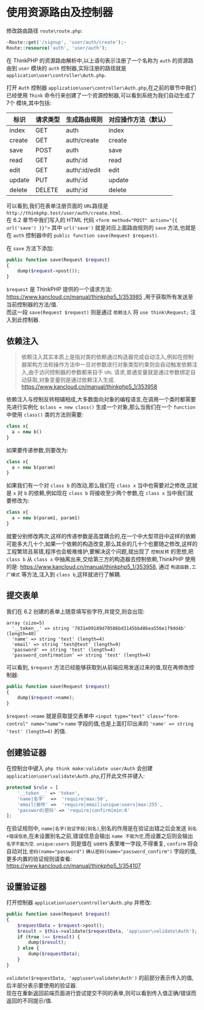 # 使用资源路由及控制器

修改路由路径 `route\route.php`:

~~~~ php
~Route::get('/signup', 'user/auth/create');~
Route::resource('auth', 'user/auth');
~~~~

在 ThinkPHP 的资源路由解析中,以上语句表示注册了一个名称为 `auth` 的资源路由到 `user` 模块的 `auth` 控制器,实际注册的路径就是 `application\user\controller\Auth.php`.  

打开 `Auth` 控制器 `application\user\controller\Auth.php`,在之前的章节中我们已经使用 `Think` 命令行来创建了一个资源控制器,可以看到系统为我们自动生成了 7个 模块,其中包括:

标识 | 请求类型 | 生成路由规则 | 对应操作方法（默认）
------------ | ------------- | ------------- | -------------
index | GET | auth | index
create | GET | auth/create | create
save | POST | auth | save
read | GET | auth/:id | read
edit | GET | auth/:id/edit | edit
update | PUT | auth/:id | update
delete | DELETE | auth/:id | delete

可以看到,我们在表单注册页面的 `URL`路径是 `http://thinkphp.test/user/auth/create.html`.  
在 6.2 章节中我们写入的 HTML 代码 `<form method="POST" action="{{ url('save') }}">` 其中 `url('save')` 就是对应上面路由规则的 `save` 方法,也就是在 `auth` 控制器中的 `public function save(Request $request)`.

在 `save` 方法下添加:

~~~~ php
public function save(Request $request)
{
    dump($request->post());
}
~~~~

`$request` 是 ThinkPHP 提供的一个请求方法: https://www.kancloud.cn/manual/thinkphp5_1/353985 ,用于获取所有发送至当前控制器的方法/值.  
而这一段 `save(Request $request)` 则是通过 `依赖注入` 将 `use think\Request;` 注入到此控制器.

## 依赖注入

> 依赖注入其实本质上是指对类的依赖通过构造器完成自动注入,例如在控制器架构方法和操作方法中一旦对参数进行对象类型约束则会自动触发依赖注入,由于访问控制器的参数都来自于 `URL` 请求,普通变量就是通过参数绑定自动获取,对象变量则是通过依赖注入生成. https://www.kancloud.cn/manual/thinkphp5_1/353958

依赖注入与控制反转相辅相成,大多数面向对象的编程语言,在调用一个类时都需要先进行实例化 `$class = new class()` 生成一个对象,那么当我们在一个 `function` 中使用 `class()` 类的方法则需要:

~~~~ php
class x{
  a = new b()
}
~~~~

如果要传递参数,则要改为:

~~~~ php
class x{
  a = new b(param)
}
~~~~

如果我们有一个对 `class b` 的改动,那么我们在 `class x` 当中也需要对之修改,这就是 `x` 对 `b` 的依赖,例如现在 `class b` 将接收至少两个参数,在 `class x` 当中我们就要修改为:

~~~~ php
class x{
  a = new b(param1, param1)
}
~~~~

就要分别修改两次,这样的传递参数是高度耦合的,在一个中大型项目中这样的依赖可能多大几十个,如果一个依赖的构造改变,那么其余的几十个也要随之修改,这样的工程繁琐且易错,程序也会极难维护,要解决这个问题,就出现了 `控制反转` 的思想,把 `class b` 从 `class x` 中抽离出来,交给第三方的构造器去控制依赖,ThinkPHP 使用的是: https://www.kancloud.cn/manual/thinkphp5_1/353958, 通过 `构造函数,工厂模式` 等方法,注入到 `class b`,这样就进行了解耦.

## 提交表单

我们在 6.2 创建的表单上随意填写些字符,并提交,则会出现:

~~~~ array
array (size=5)
  '__token__' => string '7831e09189d70586bd3145bb486ea556e1f9dd4b' (length=40)
  'name' => string 'test' (length=4)
  'email' => string 'test@test' (length=9)
  'password' => string 'test' (length=4)
  'password_confirmation' => string 'test' (length=4)
~~~~

可以看到, `$request` 方法已经能够获取到从前端应用发送过来的值,现在再修改控制器:

~~~~ php
public function save(Request $request)
{
    dump($request->name);
}
~~~~

`$request->name` 就是获取提交表单中 `<input type="text" class="form-control" name="name">` `name` 字段的值,也是上面打印出来的 `'name' => string 'test' (length=4)` 的值.

## 创建验证器

在控制台中键入 `php think make:validate user/Auth` 会创建 `application\user\validate\Auth.php`,打开此文件并键入:

~~~~ php
protected $rule = [
    '__token__' => 'token',
    'name|名字'  =>  'require|max:50',
    'email|邮件' =>  'require|email|unique:users|max:255',
    'password|密码' => 'require|confirm|min:6'
];
~~~~

在验证规则中, `name|名字(验证字段|别名)`,别名的作用是在验证出错之后会发送 `别名+错误信息`,在未设置别名之前,错误信息会输出 `name 不能为空`,而设置之后则会输出 `名字不能为空`. 
`unique:users` 则是值在 users 表里唯一字段,不得重复, `confirm` 将会自动对比 `密码(name="password")` `确认密码(name="password_confirm")` 字段的值,更多内置的验证规则请查看: https://www.kancloud.cn/manual/thinkphp5_1/354107  

## 设置验证器

打开控制器 `application\user\controller\Auth.php` 并修改:

~~~~ php
public function save(Request $request)
{
    $requestData = $request->post();
    $result = $this->validate($requestData, 'app\user\validate\Auth');
    if (true !== $result) {
        dump($result);
    } else {
        dump($requestData);
    }
}
~~~~

`validate($requestData, 'app\user\validate\Auth')` 的前部分表示传入的值,后半部分表示要使用的验证器.  
现在在重新返回前端页面进行尝试提交不同的表单,则可以看到传入值正确/错误而返回的不同提示/值.